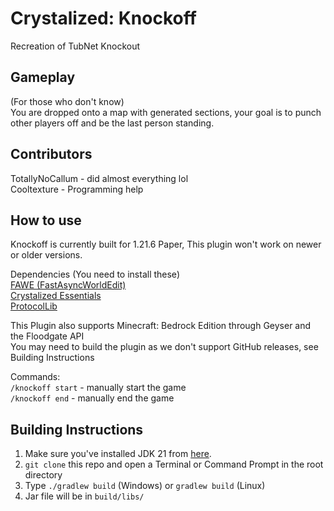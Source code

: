 # Crystalized: Knockoff
Recreation of TubNet Knockout

## Gameplay
(For those who don't know) <br>
You are dropped onto a map with generated sections, your goal is to punch other players off and be the last person standing.

## Contributors
TotallyNoCallum - did almost everything lol <br>
Cooltexture - Programming help

## How to use
Knockoff is currently built for 1.21.6 Paper, This plugin won't work on newer or older versions.

Dependencies (You need to install these) <br>
[FAWE (FastAsyncWorldEdit)](https://www.spigotmc.org/resources/fastasyncworldedit.13932/) <br>
[Crystalized Essentials](https://github.com/Project-Crystalized/crystalized-essentials) <br>
[ProtocolLib](https://www.spigotmc.org/resources/protocollib.1997/) <br>

This Plugin also supports Minecraft: Bedrock Edition through Geyser and the Floodgate API <br>
You may need to build the plugin as we don't support GitHub releases, see Building Instructions <br>

Commands: <br>
`/knockoff start` - manually start the game <br>
`/knockoff end` - manually end the game <br>

## Building Instructions
1. Make sure you've installed JDK 21 from [here](https://www.oracle.com/java/technologies/javase/jdk21-archive-downloads.html).
2. `git clone` this repo and open a Terminal or Command Prompt in the root directory
3. Type `./gradlew build` (Windows) or `gradlew build` (Linux)
4. Jar file will be in `build/libs/`
